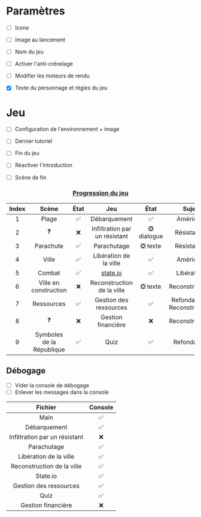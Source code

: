 # Paramètres

- [ ] Icone
- [ ] Image au lancement
- [ ] Nom du jeu
- [ ] Activer l'anti-crénelage
- [ ] Modifier les moteurs de rendu
- [x] Texte du personnage et règles du jeu



# Jeu

- [ ] Configuration de l'environnement + image
- [ ] Dernier tutoriel
- [ ] Fin du jeu
- [ ] Réactiver l'introduction
- [ ] Scène de fin


<center>
	<h3>
        <u>Progression du jeu</u>
    </h3>
</center>

| Index |           Scène           | État |                             Jeu                              |    État    |            Sujet             |
| :---: | :-----------------------: | :--: | :----------------------------------------------------------: | :--------: | :--------------------------: |
|   1   |           Plage           |  ✅   |                         Débarquement                         |     ✅      |           Amérique           |
|   2   |             ❓             |  ❌   |                Infiltration par un résistant                 | ❎ dialogue |          Résistance          |
|   3   |         Parachute         |  ✅   |                         Parachutage                          |  ❎  texte  |          Résistance          |
|   4   |           Ville           |  ✅   |                    Libération de la ville                    |     ✅      |           Amérique           |
|   5   |          Combat           |  ✅   | [state.io](https://play.google.com/store/apps/details?id=io.state.fight) |     ✅      |          Libération          |
|   6   |   Ville en construction   |  ❌   |                  Reconstruction de la ville                  |  ❎ texte   |        Reconstruction        |
|   7   |        Ressources         |  ✅   |                    Gestion des ressources                    |     ✅      | Refondation / Reconstruction |
|   8   |             ❓             |  ❌   |                      Gestion financière                      |     ❌      |        Reconstruction        |
|   9   | Symboles de la République |  ✅   |                             Quiz                             |     ✅      |         Refondation          |



## Débogage

- [ ] Vider la console de débogage
- [ ] Enlever les messages dans la console

|            Fichier            | Console |
| :---------------------------: | :-----: |
|             Main              |    ✅    |
|         Débarquement          |    ✅    |
| Infiltration par un résistant |    ❌    |
|          Parachutage          |    ✅    |
|    Libération de la ville     |    ✅    |
|  Reconstruction de la ville   |    ✅    |
|           State.io            |    ✅    |
|    Gestion des ressources     |    ✅    |
|             Quiz              |    ✅    |
|      Gestion financière       |    ❌    |


